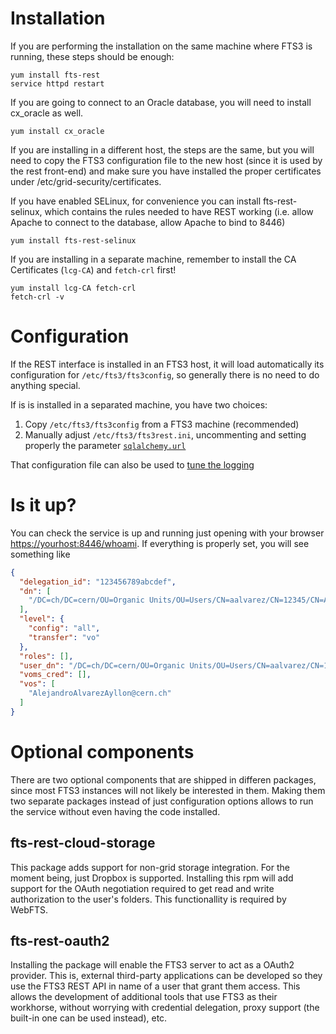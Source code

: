 Installation
============
If you are performing the installation on the same machine where FTS3 is running, these steps should be enough:

```
yum install fts-rest
service httpd restart
```

If you are going to connect to an Oracle database, you will need to install cx_oracle as well.

```
yum install cx_oracle
```

If you are installing in a different host, the steps are the same, but you will need to copy the FTS3 configuration file to the new host (since it is used by the rest front-end) and make sure you have installed the proper certificates under /etc/grid-security/certificates.

If you have enabled SELinux, for convenience you can install fts-rest-selinux, which contains the rules needed to have REST working (i.e. allow Apache to connect to the database, allow Apache to bind to 8446)

```
yum install fts-rest-selinux
```

If you are installing in a separate machine, remember to install the CA Certificates (`lcg-CA`) and `fetch-crl` first!

```
yum install lcg-CA fetch-crl
fetch-crl -v
```

Configuration
=============
If the REST interface is installed in an FTS3 host, it will load automatically its configuration for `/etc/fts3/fts3config`, so generally there is no need to do anything special.

If is is installed in a separated machine, you have two choices:

1. Copy `/etc/fts3/fts3config` from a FTS3 machine (recommended)
1. Manually adjust `/etc/fts3/fts3rest.ini`, uncommenting and setting properly the parameter [`sqlalchemy.url`](http://docs.sqlalchemy.org/en/rel_0_9/core/engines.html#database-urls)

That configuration file can also be used to [tune the logging](http://pylonsbook.com/en/1.1/logging.html#introducing-logging-configuration)

Is it up?
=========
You can check the service is up and running just opening with your browser <https://yourhost:8446/whoami>. If everything is properly set, you will see something like

```json
{
  "delegation_id": "123456789abcdef", 
  "dn": [
    "/DC=ch/DC=cern/OU=Organic Units/OU=Users/CN=aalvarez/CN=12345/CN=Alejandro Alvarez Ayllon"
  ], 
  "level": {
    "config": "all", 
    "transfer": "vo"
  }, 
  "roles": [], 
  "user_dn": "/DC=ch/DC=cern/OU=Organic Units/OU=Users/CN=aalvarez/CN=12345/CN=Alejandro Alvarez Ayllon", 
  "voms_cred": [], 
  "vos": [
    "AlejandroAlvarezAyllon@cern.ch"
  ]
}
```

Optional components
===================

There are two optional components that are shipped in differen packages, since most FTS3 instances will not likely be interested in them. Making them two separate packages instead of just configuration options allows to run the service without even having the code installed.

## fts-rest-cloud-storage
This package adds support for non-grid storage integration. For the moment being, just Dropbox is supported.
Installing this rpm will add support for the OAuth negotiation required to get read and write authorization
to the user's folders.
This functionallity is required by WebFTS.

## fts-rest-oauth2
Installing the package will enable the FTS3 server to act as a OAuth2 provider. This is, external third-party
applications can be developed so they use the FTS3 REST API in name of a user that grant them access.
This allows the development of additional tools that use FTS3 as their workhorse, without worrying with credential
delegation, proxy support (the built-in one can be used instead), etc.



